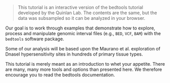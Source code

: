 <script>
import Link from "$components/Link.svelte";
</script>

> This tutorial is an interactive version of the <Link href="http://quinlanlab.org/tutorials/bedtools.html">bedtools tutorial</Link> developed by the <Link href="http://quinlanlab.org/">Quinlan Lab</Link>. The contents are the same, but the data was subsampled so it can be analyzed in your browser.

Our goal is to work through examples that demonstrate how to explore, process and manipulate genomic interval files (e.g., `BED`, `VCF`, `BAM`) with the `bedtools` software package.

Some of our analysis will be based upon the <Link href="https://science.sciencemag.org/content/337/6099/1190">Maurano et al.</Link> exploration of DnaseI hypersensitivity sites in hundreds of primary tissue types.

This tutorial is merely meant as an introduction to whet your appetite. There are many, many more tools and options than presented here. We therefore encourage you to read the <Link href="https://bedtools.readthedocs.io/en/latest/">bedtools documentation</Link>.
